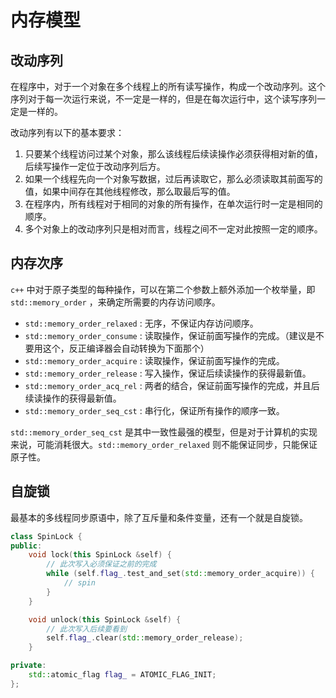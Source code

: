 # 内存模型

## 改动序列

在程序中，对于一个对象在多个线程上的所有读写操作，构成一个改动序列。这个序列对于每一次运行来说，不一定是一样的，但是在每次运行中，这个读写序列一定是一样的。

改动序列有以下的基本要求：

1. 只要某个线程访问过某个对象，那么该线程后续读操作必须获得相对新的值，后续写操作一定位于改动序列后方。
2. 如果一个线程先向一个对象写数据，过后再读取它，那么必须读取其前面写的值，如果中间存在其他线程修改，那么取最后写的值。
3. 在程序内，所有线程对于相同的对象的所有操作，在单次运行时一定是相同的顺序。
4. 多个对象上的改动序列只是相对而言，线程之间不一定对此按照一定的顺序。

## 内存次序

`c++` 中对于原子类型的每种操作，可以在第二个参数上额外添加一个枚举量，即 `std::memory_order` ，来确定所需要的内存访问顺序。

- `std::memory_order_relaxed` : 无序，不保证内存访问顺序。
- `std::memory_order_consume` : 读取操作，保证前面写操作的完成。（建议是不要用这个，反正编译器会自动转换为下面那个）
- `std::memory_order_acquire` : 读取操作，保证前面写操作的完成。
- `std::memory_order_release` : 写入操作，保证后续读操作的获得最新值。
- `std::memory_order_acq_rel` : 两者的结合，保证前面写操作的完成，并且后续读操作的获得最新值。
- `std::memory_order_seq_cst` : 串行化，保证所有操作的顺序一致。

`std::memory_order_seq_cst` 是其中一致性最强的模型，但是对于计算机的实现来说，可能消耗很大。`std::memory_order_relaxed` 则不能保证同步，只能保证原子性。

## 自旋锁

最基本的多线程同步原语中，除了互斥量和条件变量，还有一个就是自旋锁。

```c++
class SpinLock {
public:
    void lock(this SpinLock &self) {
        // 此次写入必须保证之前的完成
        while (self.flag_.test_and_set(std::memory_order_acquire)) {
            // spin
        }
    }

    void unlock(this SpinLock &self) {
        // 此次写入后续要看到
        self.flag_.clear(std::memory_order_release);
    }

private:
    std::atomic_flag flag_ = ATOMIC_FLAG_INIT;
};
```
